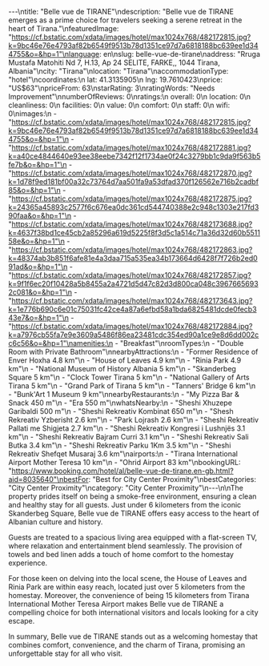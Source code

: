 ---\ntitle: "Belle vue de TIRANE"\ndescription: "Belle vue de TIRANE emerges as a prime choice for travelers seeking a serene retreat in the heart of Tirana."\nfeaturedImage: "https://cf.bstatic.com/xdata/images/hotel/max1024x768/482172815.jpg?k=9bc46e76e4793af82b6549f9513b78d1351ce97d7a6818188bc639ee1d344755&o=&hp=1"\nlanguage: en\nslug: belle-vue-de-tirane\naddress: "Rruga Mustafa Matohiti Nd 7, H.13, Ap 24 SELITE, FARKE,, 1044 Tirana, Albania"\ncity: "Tirana"\nlocation: "Tirana"\naccommodationType: "hotel"\ncoordinates:\n  lat: 41.3135905\n  lng: 19.7610423\nprice: "US$63"\npriceFrom: 63\nstarRating: 3\nratingWords: "Needs Improvement"\nnumberOfReviews: 0\nratings:\n  overall: 0\n  location: 0\n  cleanliness: 0\n  facilities: 0\n  value: 0\n  comfort: 0\n  staff: 0\n  wifi: 0\nimages:\n  - "https://cf.bstatic.com/xdata/images/hotel/max1024x768/482172815.jpg?k=9bc46e76e4793af82b6549f9513b78d1351ce97d7a6818188bc639ee1d344755&o=&hp=1"\n  - "https://cf.bstatic.com/xdata/images/hotel/max1024x768/482172881.jpg?k=a40ce4844640e93ee38eebe7342f12f1734ae0f24c3279bb1c9da9f563b5fe7b&o=&hp=1"\n  - "https://cf.bstatic.com/xdata/images/hotel/max1024x768/482172870.jpg?k=1d78f9ed181bf00a32c73764d7aa501fa9a53dfad370f126562e716b2cadbf85&o=&hp=1"\n  - "https://cf.bstatic.com/xdata/images/hotel/max1024x768/482172875.jpg?k=24365a45893c2577f6c676ea0dc361cd544740388e2c948c1303e217fd390faa&o=&hp=1"\n  - "https://cf.bstatic.com/xdata/images/hotel/max1024x768/482173688.jpg?k=4637f38bd1ce45cb2a85296a619d5225f8f3d5c1a514c71a36d32d60b551158e&o=&hp=1"\n  - "https://cf.bstatic.com/xdata/images/hotel/max1024x768/482172863.jpg?k=48374ab3b851f6afe81e4a3daa715a535ea34b173664d6428f7f726b2ed091ad&o=&hp=1"\n  - "https://cf.bstatic.com/xdata/images/hotel/max1024x768/482172857.jpg?k=9f1f6ec20f10428a5b8455a2a4721d5d47c82d3d800ca048c39676656932c081&o=&hp=1"\n  - "https://cf.bstatic.com/xdata/images/hotel/max1024x768/482173643.jpg?k=1e776b690c6e01c75031fc42ce4a87a6efbd58a1bda6825481dcde0fecb343e7&o=&hp=1"\n  - "https://cf.bstatic.com/xdata/images/hotel/max1024x768/482172884.jpg?k=a7976cb55fa7e9e3609a5486f86ea23481cdc354ed90a1ce9e8d6dd002cc6c56&o=&hp=1"\namenities:\n  - "Breakfast"\nroomTypes:\n  - "Double Room with Private Bathroom"\nnearbyAttractions:\n  - "Former Residence of Enver Hoxha 4.8 km"\n  - "House of Leaves 4.9 km"\n  - "Rinia Park 4.9 km"\n  - "National Museum of History Albania 5 km"\n  - "Skanderbeg Square 5 km"\n  - "Clock Tower Tirana 5 km"\n  - "National Gallery of Arts Tirana 5 km"\n  - "Grand Park of Tirana 5 km"\n  - "Tanners' Bridge 6 km"\n  - "Bunk'Art 1 Museum 9 km"\nnearbyRestaurants:\n  - "My Pizza Bar & Snack 450 m"\n  - "Era 550 m"\nwhatsNearby:\n  - "Sheshi Xhuzepe Garibaldi 500 m"\n  - "Sheshi Rekreativ Kombinat 650 m"\n  - "Shesh Rekreativ Yzberisht 2.6 km"\n  - "Park Lojrash 2.6 km"\n  - "Sheshi Rekreativ Pallati me Shigjeta 2.7 km"\n  - "Sheshi Rekreativ Kongresi i Lushnjës 3.1 km"\n  - "Sheshi Rekreativ Bajram Curri 3.1 km"\n  - "Sheshi Rekreativ Sali Butka 3.4 km"\n  - "Sheshi Rekreativ Parku 1Km 3.5 km"\n  - "Sheshi Rekreativ Shefqet Musaraj 3.6 km"\nairports:\n  - "Tirana International Airport Mother Teresa 10 km"\n  - "Ohrid Airport 83 km"\nbookingURL: "https://www.booking.com/hotel/al/belle-vue-de-tirane.en-gb.html?aid=8035640"\nbestFor: "Best for City Center Proximity"\nbestCategories: "City Center Proximity"\ncategory: "City Center Proximity"\n---\n\nThe property prides itself on being a smoke-free environment, ensuring a clean and healthy stay for all guests. Just under 6 kilometers from the iconic Skanderbeg Square, Belle vue de TIRANE offers easy access to the heart of Albanian culture and history.

Guests are treated to a spacious living area equipped with a flat-screen TV, where relaxation and entertainment blend seamlessly. The provision of towels and bed linen adds a touch of home comfort to the homestay experience.

For those keen on delving into the local scene, the House of Leaves and Rinia Park are within easy reach, located just over 5 kilometers from the homestay. Moreover, the convenience of being 15 kilometers from Tirana International Mother Teresa Airport makes Belle vue de TIRANE a compelling choice for both international visitors and locals looking for a city escape.

In summary, Belle vue de TIRANE stands out as a welcoming homestay that combines comfort, convenience, and the charm of Tirana, promising an unforgettable stay for all who visit.